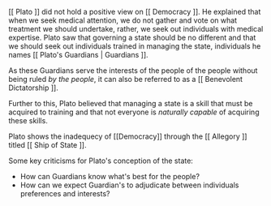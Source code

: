 [[ Plato ]] did not hold a positive view on [[ Democracy ]]. He explained that when we seek medical attention, we do not gather and vote on what treatment we should undertake, rather, we seek out individuals with  medical expertise. Plato saw that governing a state should be no different and that we should seek out individuals trained in managing the state, individuals he names [[ Plato's Guardians | Guardians ]]. 

As these Guardians serve the interests of the people of the people without being ruled *by the people*, it can also be referred to as a [[ Benevolent Dictatorship ]]. 

Further to this, Plato believed that managing a state is a skill that must be acquired to training and that not everyone is *naturally capable* of acquiring these skills. 

Plato shows the inadequecy of [[Democracy]] through the [[ Allegory ]] titled [[ Ship of State ]]. 

Some key criticisms for Plato's conception of the state:
- How can Guardians know what's best for the people? 
- How can we expect Guardian's to adjudicate between individuals preferences and interests?